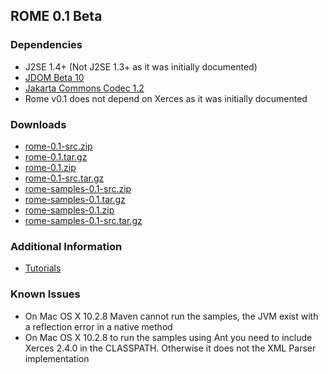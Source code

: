 ## ROME 0.1 Beta

### Dependencies

-   J2SE 1.4+ (Not J2SE 1.3+ as it was initially documented)
-   [JDOM Beta 10](http://www.jdom.org/)
-   [Jakarta Commons Codec
    1.2](http://jakarta.apache.org/commons/codec/)
-   Rome v0.1 does not depend on Xerces as it was initially documented

### Downloads

-   [rome-0.1-src.zip](./rome-0.1-src.zip)
-   [rome-0.1.tar.gz](./rome-0.1.tar.gz)
-   [rome-0.1.zip](./rome-0.1.zip)
-   [rome-0.1-src.tar.gz](./rome-0.1-src.tar.gz)
-   [rome-samples-0.1-src.zip](./rome-samples-0.1-src.zip)
-   [rome-samples-0.1.tar.gz](./rome-samples-0.1.tar.gz)
-   [rome-samples-0.1.zip](./rome-samples-0.1.zip)
-   [rome-samples-0.1-src.tar.gz](./rome-samples-0.1-src.tar.gz)

### Additional Information

-   [Tutorials](./RomeV0.1Tutorials/index.html)

### Known Issues

-   On Mac OS X 10.2.8 Maven cannot run the samples, the JVM exist with
    a reflection error in a native method
-   On Mac OS X 10.2.8 to run the samples using Ant you need to include
    Xerces 2.4.0 in the CLASSPATH. Otherwise it does not the XML Parser
    implementation
